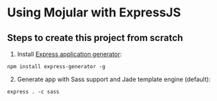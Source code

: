 # Using Mojular with ExpressJS

## Steps to create this project from scratch

1. Install [Express application generator](http://expressjs.com/starter/generator.html):

  ```
  npm install express-generator -g
  ```

2. Generate app with Sass support and Jade template engine (default):

  ```
  express . -c sass
  ```
